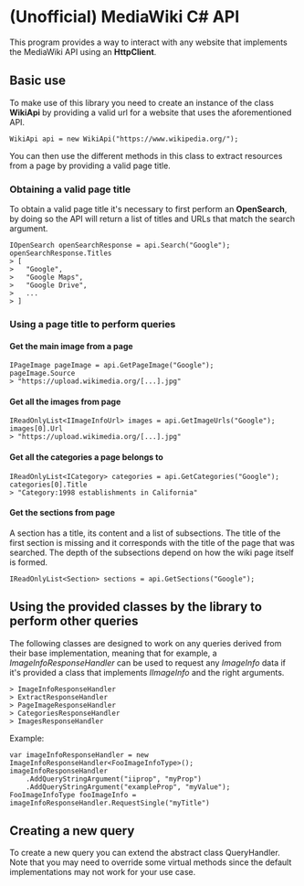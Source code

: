﻿# (Unofficial) MediaWiki C# API
This program provides a way to interact with any website that implements the MediaWiki API using an **HttpClient**.

## Basic use
To make use of this library you need to create an instance of the class **WikiApi** by providing a valid url for a website that uses the aforementioned API.
```
WikiApi api = new WikiApi("https://www.wikipedia.org/");
```
You can then use the different methods in this class to extract resources from a page by providing a valid page title.

### Obtaining a valid page title
To obtain a valid page title it's necessary to first perform an **OpenSearch**, by doing so the API will return a list of titles and URLs that match the search argument.

```
IOpenSearch openSearchResponse = api.Search("Google");
openSearchResponse.Titles
> [
> 	"Google",
> 	"Google Maps",
> 	"Google Drive",
> 	...
> ]
```

### Using a page title to perform queries

#### Get the main image from a page

```
IPageImage pageImage = api.GetPageImage("Google");
pageImage.Source
> "https://upload.wikimedia.org/[...].jpg"
```

#### Get all the images from page

```
IReadOnlyList<IImageInfoUrl> images = api.GetImageUrls("Google");
images[0].Url
> "https://upload.wikimedia.org/[...].jpg"
```

#### Get all the categories a page belongs to

```
IReadOnlyList<ICategory> categories = api.GetCategories("Google");
categories[0].Title
> "Category:1998 establishments in California"
```

#### Get the sections from page
A section has a title, its content and a list of subsections. 
The title of the first section is missing and it corresponds with the title of the page that was searched.
The depth of the subsections depend on how the wiki page itself is formed.
```
IReadOnlyList<Section> sections = api.GetSections("Google");
```


## Using the provided classes by the library to perform other queries
The following classes are designed to work on any queries derived from their base implementation, meaning that for example, a *ImageInfoResponseHandler* can be used to request any *ImageInfo* data if it's provided a class that implements *IImageInfo* and the right arguments.
```
> ImageInfoResponseHandler
> ExtractResponseHandler
> PageImageResponseHandler
> CategoriesResponseHandler
> ImagesResponseHandler
```

Example:
```
var imageInfoResponseHandler = new ImageInfoResponseHandler<FooImageInfoType>();
imageInfoResponseHandler
	.AddQueryStringArgument("iiprop", "myProp")
	.AddQueryStringArgument("exampleProp", "myValue");
FooImageInfoType fooImageInfo = imageInfoResponseHandler.RequestSingle("myTitle")
```

## Creating a new query
To create a new query you can extend the abstract class QueryHandler. Note that you may need to override some virtual methods since the default implementations may not work for your use case.
